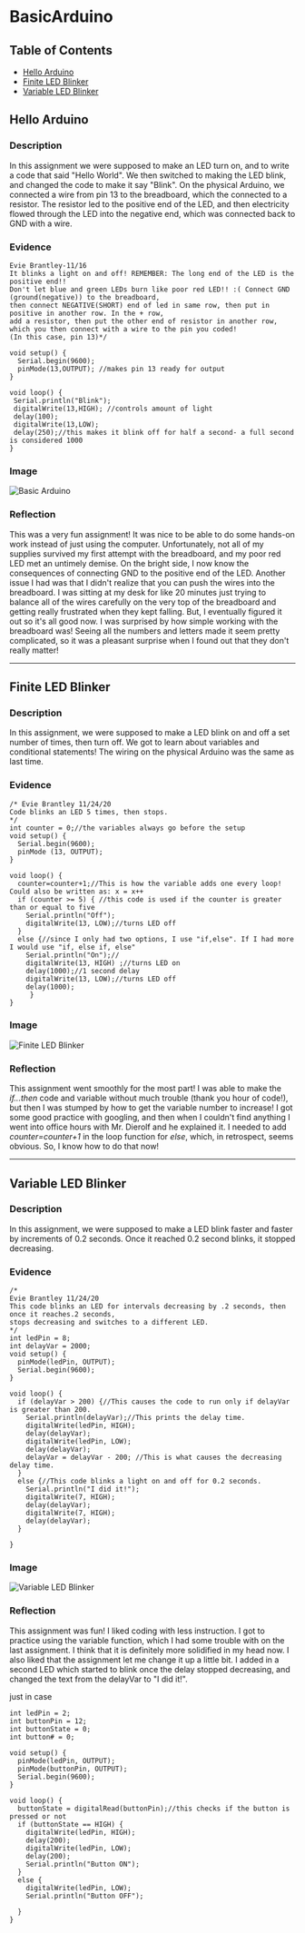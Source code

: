 # BasicArduino

## Table of Contents
* [Hello Arduino](##Hello_Arduino)
* [Finite LED Blinker](##Finite_LED_Blinker) 
* [Variable LED Blinker](##Variable_LED_Blinker)

## Hello Arduino

### Description

In this assignment we were supposed to make an LED turn on, and to write a code that said "Hello World". We then switched to making the LED blink, and changed the code to make it say "Blink". On the physical Arduino, we connected a wire from pin 13 to the breadboard, which the connected to a resistor. The resistor led to the positive end of the LED, and then electricity flowed through the LED into the negative end, which was connected back to GND with a wire.

### Evidence

```/* Hello Arduino
Evie Brantley-11/16
It blinks a light on and off! REMEMBER: The long end of the LED is the positive end!!
Don't let blue and green LEDs burn like poor red LED!! :( Connect GND (ground(negative)) to the breadboard,
then connect NEGATIVE(SHORT) end of led in same row, then put in positive in another row. In the + row,
add a resistor, then put the other end of resistor in another row, which you then connect with a wire to the pin you coded!
(In this case, pin 13)*/ 

void setup() {
  Serial.begin(9600);
  pinMode(13,OUTPUT); //makes pin 13 ready for output
}

void loop() {
 Serial.println("Blink"); 
 digitalWrite(13,HIGH); //controls amount of light
 delay(100);
 digitalWrite(13,LOW);
 delay(250);//this makes it blink off for half a second- a full second is considered 1000
}
```

### Image

![Basic Arduino](/images/helloworld.png)

### Reflection

This was a very fun assignment! It was nice to be able to do some hands-on work instead of just using the computer. Unfortunately, not all of my supplies survived my first attempt with the breadboard, and my poor red LED met an untimely demise. On the bright side, I now know the consequences of connecting GND to the positive end of the LED. Another issue I had was that I didn't realize that you can push the wires into the breadboard. I was sitting at my desk for like 20 minutes just trying to balance all of the wires carefully on the very top of the breadboard and getting really frustrated when they kept falling. But, I eventually figured it out so it's all good now. I was surprised by how simple working with the breadboard was! Seeing all the numbers and letters made it seem pretty complicated, so it was a pleasant surprise when I found out that they don't really matter!

---

## Finite LED Blinker

### Description

In this assignment, we were supposed to make a LED blink on and off a set number of times, then turn off. We got to learn about variables and conditional statements! The wiring on the physical Arduino was the same as last time.

### Evidence

```
/* Evie Brantley 11/24/20
Code blinks an LED 5 times, then stops.
*/
int counter = 0;//the variables always go before the setup
void setup() {
  Serial.begin(9600);
  pinMode (13, OUTPUT);
}

void loop() {
  counter=counter+1;//This is how the variable adds one every loop! Could also be written as: x = x++
  if (counter >= 5) { //this code is used if the counter is greater than or equal to five
    Serial.println("Off");
    digitalWrite(13, LOW);//turns LED off
  }
  else {//since I only had two options, I use "if,else". If I had more I would use "if, else if, else"
    Serial.println("On");//
    digitalWrite(13, HIGH) ;//turns LED on
    delay(1000);//1 second delay
    digitalWrite(13, LOW);//turns LED off
    delay(1000);
     }
}

```

### Image

![Finite LED Blinker](/images/finiteLED.gif)

### Reflection

This assignment went smoothly for the most part! I was able to make the *if...then* code and variable without much trouble (thank you hour of code!), but then I was stumped by how to get the variable number to increase! I got some good practice with googling, and then when I couldn't find anything I went into office hours with Mr. Dierolf and he explained it. I needed to add *counter=counter+1* in the loop function for *else*, which, in retrospect, seems obvious. So, I know how to do that now!

---

## Variable LED Blinker

### Description

In this assignment, we were supposed to make a LED blink faster and faster by increments of 0.2 seconds. Once it reached 0.2 second blinks, it stopped decreasing.
### Evidence

```
/*
Evie Brantley 11/24/20
This code blinks an LED for intervals decreasing by .2 seconds, then once it reaches.2 seconds, 
stops decreasing and switches to a different LED.
*/
int ledPin = 8;
int delayVar = 2000;
void setup() {
  pinMode(ledPin, OUTPUT);
  Serial.begin(9600);
}

void loop() {
  if (delayVar > 200) {//This causes the code to run only if delayVar is greater than 200.
    Serial.println(delayVar);//This prints the delay time.
    digitalWrite(ledPin, HIGH);
    delay(delayVar);
    digitalWrite(ledPin, LOW);
    delay(delayVar);
    delayVar = delayVar - 200; //This is what causes the decreasing delay time.
  }
  else {//This code blinks a light on and off for 0.2 seconds.
    Serial.println("I did it!");
    digitalWrite(7, HIGH);
    delay(delayVar);
    digitalWrite(7, HIGH);
    delay(delayVar);
  }

}

```

### Image

![Variable LED Blinker](/images/variableLED.gif)

### Reflection

This assignment was fun! I liked coding with less instruction. I got to practice using the variable function, which I had some trouble with on the last assignment. I think that it is definitely more solidified in my head now. I also liked that the assignment let me change it up a little bit. I added in a second LED which started to blink once the delay stopped decreasing, and changed the text from the delayVar to "I did it!".


just in case 
```
int ledPin = 2;
int buttonPin = 12;
int buttonState = 0;
int button# = 0;

void setup() {
  pinMode(ledPin, OUTPUT);
  pinMode(buttonPin, OUTPUT);
  Serial.begin(9600);
}

void loop() {
  buttonState = digitalRead(buttonPin);//this checks if the button is pressed or not
  if (buttonState == HIGH) {
    digitalWrite(ledPin, HIGH);
    delay(200);
    digitalWrite(ledPin, LOW);
    delay(200);
    Serial.println("Button ON");
  }
  else {
    digitalWrite(ledPin, LOW);
    Serial.println("Button OFF");

  }
}

```
